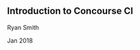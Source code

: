 <!-- .slide: data-background="img/background-title-orig.jpg" -->

## Introduction to Concourse CI

Ryan Smith

Jan 2018
